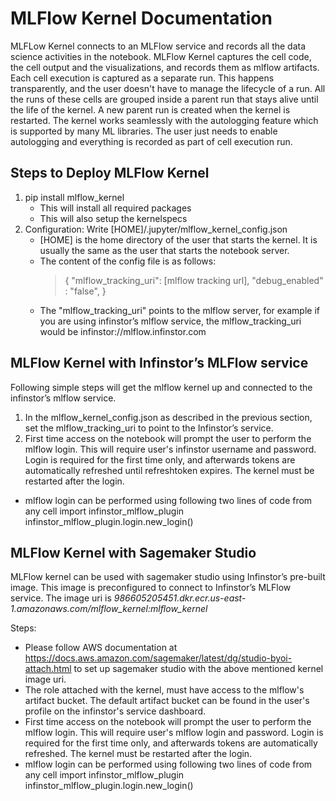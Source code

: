 # MLFlow Kernel Documentation

  MLFLow Kernel connects to an MLFlow service and records all the data science activities in the notebook. MLFlow Kernel captures the cell code, the cell output and the visualizations, and records them as mlflow artifacts. Each cell execution is captured as a separate run. This happens transparently, and the user doesn't have to manage the lifecycle of a run. All the runs of these cells are grouped inside a parent run that stays alive until the life of the kernel. A new parent run is created when the kernel is restarted.
  The kernel works seamlessly with the autologging feature which is supported by many ML libraries. The user just needs to enable autologging and everything is recorded as part of cell execution run.

## Steps to Deploy MLFlow Kernel

1. pip install mlflow_kernel
    - This will install all required packages
    - This will also setup the kernelspecs
2. Configuration: Write [HOME]/.jupyter/mlflow_kernel_config.json
    - [HOME] is the home directory of the user that starts the kernel. It is usually the same as the user that starts the notebook server.
    - The content of the config file is as follows:
      >{ 
      >   "mlflow_tracking_uri": [mlflow tracking url],
      >   "debug_enabled" : "false",
      >}
    - The "mlflow_tracking_uri" points to the mlflow server, for example if you are using infinstor’s mlflow service, the mlflow_tracking_uri would be infinstor://mlflow.infinstor.com


## MLFlow Kernel with Infinstor’s MLFlow service
  Following simple steps will get the mlflow kernel up and connected to the infinstor’s mlflow service.
1. In the mlflow_kernel_config.json as described in the previous section, set the mlflow_tracking_uri to point to the Infinstor’s service.
2. First time access on the notebook will prompt the user to perform the mlflow login. This will require user's infinstor username and password. Login is required for the first time only, and afterwards tokens are automatically refreshed until refreshtoken expires. The kernel must be restarted after the login.
  - mlflow login can be performed using following two lines of code from any cell
            import infinstor_mlflow_plugin
            infinstor_mlflow_plugin.login.new_login()


## MLFlow Kernel with Sagemaker Studio
  MLFlow kernel can be used with sagemaker studio using Infinstor’s pre-built image. This image is preconfigured to connect to Infinstor’s MLFlow service. The image uri is *986605205451.dkr.ecr.us-east-1.amazonaws.com/mlflow_kernel:mlflow_kernel*
  
  Steps:
  - Please follow AWS documentation at  https://docs.aws.amazon.com/sagemaker/latest/dg/studio-byoi-attach.html to set up sagemaker studio with the above mentioned kernel image uri.
  - The role attached with the kernel, must have access to the mlflow's artifact bucket. The default artifact bucket can be found in the user's profile on the infinstor's service dashboard.
  - First time access on the notebook will prompt the user to perform the mlflow login. This will require user's mlflow login and password. Login is required for the first time only, and afterwards tokens are automatically refreshed. The kernel must be restarted after the login.
  - mlflow login can be performed using following two lines of code from any cell
            import infinstor_mlflow_plugin
            infinstor_mlflow_plugin.login.new_login()

